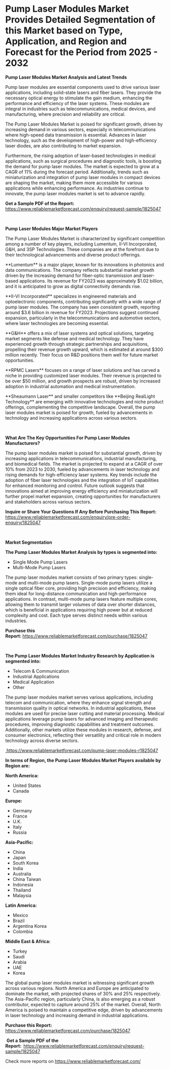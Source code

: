 <p><h1>Pump Laser Modules Market Provides Detailed Segmentation of this Market based on Type, Application, and Region and Forecast for the Period from 2025 - 2032</h1></p><p><strong>Pump Laser Modules Market Analysis and Latest Trends</strong></p>
<p><p>Pump laser modules are essential components used to drive various laser applications, including solid-state lasers and fiber lasers. They provide the necessary optical energy to stimulate the gain medium, enhancing the performance and efficiency of the laser systems. These modules are integral in industries such as telecommunications, medical devices, and manufacturing, where precision and reliability are critical. </p><p>The Pump Laser Modules Market is poised for significant growth, driven by increasing demand in various sectors, especially in telecommunications where high-speed data transmission is essential. Advances in laser technology, such as the development of high-power and high-efficiency laser diodes, are also contributing to market expansion. </p><p>Furthermore, the rising adoption of laser-based technologies in medical applications, such as surgical procedures and diagnostic tools, is boosting the demand for pump laser modules. The market is expected to grow at a CAGR of 11% during the forecast period. Additionally, trends such as miniaturization and integration of pump laser modules in compact devices are shaping the market, making them more accessible for various applications while enhancing performance. As industries continue to innovate, the pump laser modules market is set to advance rapidly.</p></p>
<p><strong>Get a Sample PDF of the Report:&nbsp;</strong> <a href="https://www.reliablemarketforecast.com/enquiry/request-sample/1825047?utm_campaign=2736&utm_medium=2&utm_source=Github&utm_content=ia&utm_term=06042025&utm_id=pump-laser-modules">https://www.reliablemarketforecast.com/enquiry/request-sample/1825047</a></p>
<p>&nbsp;</p>
<p><strong>Pump Laser Modules Major Market Players</strong></p>
<p><p>The Pump Laser Modules Market is characterized by significant competition among a number of key players, including Lumentum, II-VI Incorporated, G&H, and 3SP Technologies. These companies are at the forefront due to their technological advancements and diverse product offerings.</p><p>**Lumentum** is a major player, known for its innovations in photonics and data communications. The company reflects substantial market growth driven by the increasing demand for fiber-optic transmission and laser-based applications. Its revenue for FY2023 was approximately $1.02 billion, and it is anticipated to grow as digital connectivity demands rise.</p><p>**II-VI Incorporated** specializes in engineered materials and optoelectronic components, contributing significantly with a wide range of pump laser modules. The company has seen consistent growth, reporting around $3.6 billion in revenue for FY2023. Projections suggest continued expansion, particularly in the telecommunications and automotive sectors, where laser technologies are becoming essential.</p><p>**G&H** offers a mix of laser systems and optical solutions, targeting market segments like defense and medical technology. They have experienced growth through strategic partnerships and acquisitions, propelling their revenue growth upward, which is estimated at around $300 million recently. Their focus on R&D positions them well for future market opportunities.</p><p>**RPMC Lasers** focuses on a range of laser solutions and has carved a niche in providing customized laser modules. Their revenue is projected to be over $50 million, and growth prospects are robust, driven by increased adoption in industrial automation and medical instrumentation.</p><p>**Sheaumann Laser** and smaller competitors like **Beijing RealLight Technology** are emerging with innovative technologies and niche product offerings, complementing the competitive landscape. Overall, the pump laser modules market is poised for growth, fueled by advancements in technology and increasing applications across various sectors.</p></p>
<p>&nbsp;</p>
<p><strong>What Are The Key Opportunities For Pump Laser Modules Manufacturers?</strong></p>
<p><p>The pump laser modules market is poised for substantial growth, driven by increasing applications in telecommunications, industrial manufacturing, and biomedical fields. The market is projected to expand at a CAGR of over 10% from 2023 to 2030, fueled by advancements in laser technology and rising demands for high-efficiency laser systems. Key trends include the adoption of fiber laser technologies and the integration of IoT capabilities for enhanced monitoring and control. Future outlook suggests that innovations aimed at improving energy efficiency and miniaturization will further propel market expansion, creating opportunities for manufacturers and stakeholders across various sectors.</p></p>
<p><strong>Inquire or Share Your Questions If Any Before Purchasing This Report:</strong> <a href="https://www.reliablemarketforecast.com/enquiry/pre-order-enquiry/1825047?utm_campaign=2736&utm_medium=2&utm_source=Github&utm_content=ia&utm_term=06042025&utm_id=pump-laser-modules">https://www.reliablemarketforecast.com/enquiry/pre-order-enquiry/1825047</a></p>
<p>&nbsp;</p>
<p><strong>Market Segmentation</strong></p>
<p><strong>The Pump Laser Modules Market Analysis by types is segmented into:</strong></p>
<p><ul><li>Single Mode Pump Lasers</li><li>Multi-Mode Pump Lasers</li></ul></p>
<p><p>The pump laser modules market consists of two primary types: single-mode and multi-mode pump lasers. Single-mode pump lasers utilize a single optical fiber core, providing high precision and efficiency, making them ideal for long-distance communication and high-performance applications. In contrast, multi-mode pump lasers feature multiple cores, allowing them to transmit larger volumes of data over shorter distances, which is beneficial in applications requiring high power but at reduced complexity and cost. Each type serves distinct needs within various industries.</p></p>
<p><strong>Purchase this Report:&nbsp;</strong><a href="https://www.reliablemarketforecast.com/purchase/1825047?utm_campaign=2736&utm_medium=2&utm_source=Github&utm_content=ia&utm_term=06042025&utm_id=pump-laser-modules">https://www.reliablemarketforecast.com/purchase/1825047</a></p>
<p>&nbsp;</p>
<p><strong>The Pump Laser Modules Market Industry Research by Application is segmented into:</strong></p>
<p><ul><li>Telecom & Communication</li><li>Industrial Applications</li><li>Medical Application</li><li>Other</li></ul></p>
<p><p>The pump laser modules market serves various applications, including telecom and communication, where they enhance signal strength and transmission quality in optical networks. In industrial applications, these modules are used for precise laser cutting and material processing. Medical applications leverage pump lasers for advanced imaging and therapeutic procedures, improving diagnostic capabilities and treatment outcomes. Additionally, other markets utilize these modules in research, defense, and consumer electronics, reflecting their versatility and critical role in modern technology across diverse sectors.</p></p>
<p><a href="https://www.reliablemarketforecast.com/pump-laser-modules-r1825047?utm_campaign=2736&utm_medium=2&utm_source=Github&utm_content=ia&utm_term=06042025&utm_id=pump-laser-modules">&nbsp;https://www.reliablemarketforecast.com/pump-laser-modules-r1825047</a></p>
<p><strong>In terms of Region, the Pump Laser Modules Market Players available by Region are:</strong></p>
<p>
    <p> <strong> North America: </strong>
        <ul>
            <li>United States</li>
            <li>Canada</li>
        </ul>
        </p> 
    <p> <strong> Europe: </strong>
        <ul>
            <li>Germany</li>
            <li>France</li>
            <li>U.K.</li>
            <li>Italy</li>
            <li>Russia</li>
        </ul>
        </p> 
    <p> <strong> Asia-Pacific: </strong>
        <ul>
            <li>China</li>
            <li>Japan</li>
            <li>South Korea</li>
            <li>India</li>
            <li>Australia</li>
            <li>China Taiwan</li>
            <li>Indonesia</li>
            <li>Thailand</li>
            <li>Malaysia</li>
        </ul>
        </p> 
    <p> <strong> Latin America: </strong>
        <ul>
            <li>Mexico</li>
            <li>Brazil</li>
            <li>Argentina Korea</li>
            <li>Colombia</li>
        </ul>
        </p> 
    <p> <strong> Middle East & Africa: </strong>
        <ul>
            <li>Turkey</li>
            <li>Saudi</li>
            <li>Arabia</li>
            <li>UAE</li>
            <li>Korea</li>
        </ul>
    </p>
    </p>
<p><p>The global pump laser modules market is witnessing significant growth across various regions. North America and Europe are anticipated to dominate the market, with projected shares of 30% and 25% respectively. The Asia-Pacific region, particularly China, is also emerging as a robust contributor, expected to capture around 25% of the market. Overall, North America is poised to maintain a competitive edge, driven by advancements in laser technology and increasing demand in industrial applications.</p></p>
<p><strong>Purchase this Report: </strong><a href="https://www.reliablemarketforecast.com/purchase/1825047?utm_campaign=2736&utm_medium=2&utm_source=Github&utm_content=ia&utm_term=06042025&utm_id=pump-laser-modules">https://www.reliablemarketforecast.com/purchase/1825047</a></p>
<p>&nbsp;<strong>Get a Sample PDF of the Report:&nbsp;&nbsp;</strong><a href="https://www.reliablemarketforecast.com/enquiry/request-sample/1825047?utm_campaign=2736&utm_medium=2&utm_source=Github&utm_content=ia&utm_term=06042025&utm_id=pump-laser-modules">https://www.reliablemarketforecast.com/enquiry/request-sample/1825047</a></p>
<p><strong></strong></p>
<p>Check more reports on <a href="https://www.reliablemarketforecast.com/?utm_campaign=2736&utm_medium=2&utm_source=Github&utm_content=ia&utm_term=06042025&utm_id=pump-laser-modules">https://www.reliablemarketforecast.com/</a></p>